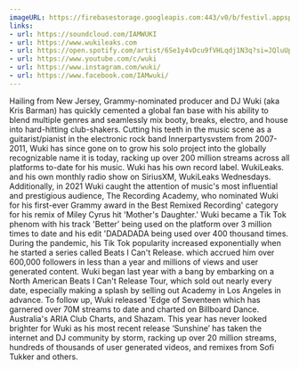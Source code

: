 ```yaml
---
imageURL: https://firebasestorage.googleapis.com:443/v0/b/festivl.appspot.com/o/userContent%2F9CB5D281-A6BE-4AEC-B5D1-4877BCB80E0C.png?alt=media&token=8d1743bd-314e-42a0-ae14-c426623d82b2
links:
- url: https://soundcloud.com/IAMWUKI
- url: https://www.wukileaks.com
- url: https://open.spotify.com/artist/6Se1y4vDcu9fVHLqdj1N3q?si=JQluUpbNR1GoN4pdohKqUQ
- url: https://www.youtube.com/c/wuki
- url: https://www.instagram.com/wuki/
- url: https://www.facebook.com/IAMwuki/
---
```

Hailing from New Jersey, Grammy-nominated producer and DJ Wuki (aka Kris Barman) has quickly cemented a global fan base with his ability to blend multiple genres and seamlessly mix booty, breaks, electro, and house into hard-hitting club-shakers. Cutting his teeth in the music scene as a guitarist/pianist in the electronic rock band Innerpartysvstem from 2007-2011, Wuki has since gone on to grow his solo project into the globally recognizable name it is today, racking up over 200 million streams across all platforms to-date for his music. Wuki has his own record label. WukiLeaks. and his own monthly radio show on SiriusXM, WukiLeaks Wednesdays. Additionally, in 2021 Wuki caught the attention of music's most influential and prestigious audience, The Recording Academy, who nominated Wuki for his first-ever Grammy award in the Best Remixed Recording' category for his remix of Miley Cyrus hit 'Mother's Daughter.'   Wuki became a Tik Tok phenom with his track 'Better’ being used on the platform over 3 million times to date and his edit 'DADADADA being used over 400 thousand times. During the pandemic, his Tik Tok popularity increased exponentially when he started a series called Beats I Can't Release. which accrued him over 600,000 followers in less than a year and millions of views and user generated content. Wuki began last year with a bang by embarking on a North American Beats I Can't Release Tour, which sold out nearly every date, especially making a splash by selling out Academy in Los Angeles in advance. To follow up, Wuki released 'Edge of Seventeen which has garnered over 70M streams to date and charted on Billboard Dance. Australia's ARIA Club Charts, and Shazam. This year has never looked brighter for Wuki as his most recent release ‘Sunshine’ has taken the internet and DJ community by storm, racking up over 20 million streams, hundreds of thousands of user generated videos, and remixes from Sofi Tukker and others. 